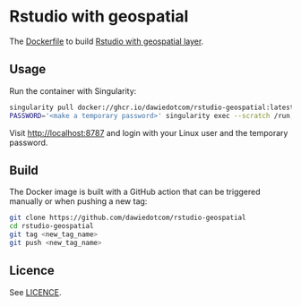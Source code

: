 # Rstudio with geospatial

The [Dockerfile](Dockerfile) to build [Rstudio with geospatial layer](https://github.com/rocker-org/rocker-versioned2).

## Usage

Run the container with Singularity:
```bash
singularity pull docker://ghcr.io/dawiedotcom/rstudio-geospatial:latest
PASSWORD='<make a temporary password>' singularity exec --scratch /run,/var/lib/rstudio-server --workdir tmp rstudio-geospatial_latest.sif rserver --auth-none=0 --auth-pam-helper-path=pam-helper --server-user=$USER
```
Visit [http://localhost:8787](http://localhost:8787) and login with your Linux user and the temporary password.

## Build

The Docker image is built with a GitHub action that can be triggered manually or when pushing a new tag:
```bash
git clone https://github.com/dawiedotcom/rstudio-geospatial
cd rstudio-geospatial
git tag <new_tag_name>
git push <new_tag_name>
```

## Licence

See [LICENCE](Licence).

